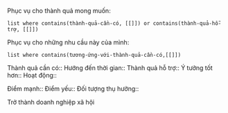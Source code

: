 Phục vụ cho thành quả mong muốn:
```dataview
list where contains(thành-quả-cần-có, [[]]) or contains(thành-quả-hỗ-trợ, [[]])
```
Phục vụ cho những nhu cầu này của mình:
```dataview
list where contains(tương-ứng-với-thành-quả-cần-có,[[]])
```

Thành quả cần có::
Hướng đến thời gian:: 
Thành quả hỗ trợ::
Ý tưởng tốt hơn::
Hoạt động::

Điểm mạnh::
Điểm yếu::
Đối tượng thụ hưởng::

Trở thành doanh nghiệp xã hội
